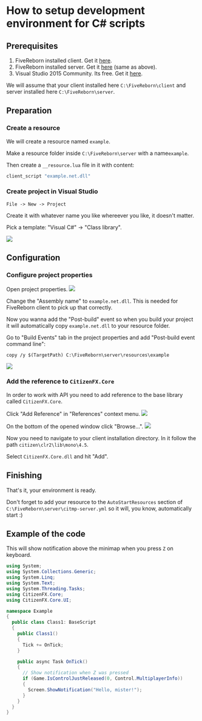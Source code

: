 # How to setup development environment for C# scripts

## Prerequisites

1. FiveReborn installed client. Get it [here](https://forum.fivem.net/t/fivereborn-release/89).
3. FiveReborn installed server. Get it [here](https://forum.fivem.net/t/fivereborn-release/89) (same as above).
2. Visual Studio 2015 Community. Its free. Get it [here](https://www.visualstudio.com/ru/downloads/).

We will assume that your client installed here `C:\FiveReborn\client` and server installed here `C:\FiveReborn\server`.

## Preparation

### Create a resource

We will create a resource named `example`.

Make a resource folder inside `C:\FiveReborn\server` with a name`example`.

Then create a `__resource.lua` file in it with content:
```lua
client_script "example.net.dll"
```

### Create project in Visual Studio

`File -> New -> Project`

Create it with whatever name you like whereever you like, it doesn't matter.

Pick a template: "Visual C#" -> "Class library".

![](https://i.imgur.com/C5dpWHu.png)

## Configuration

### Configure project properties

Open project properties.
![](https://i.imgur.com/SSbokJB.png)

Change the "Assembly name" to `example.net.dll`. This is needed for FiveReborn client to pick up that correctly.

Now you wanna add the "Post-build" event so when you build your project it will automatically copy `example.net.dll` to your resource folder.

Go to "Build Events" tab in the project properties and add "Post-build event command line":
```
copy /y $(TargetPath) C:\FiveReborn\server\resources\example
```
![](https://i.imgur.com/6ggUKpg.png)


### Add the reference to `CitizenFX.Core`

In order to work with API you need to add reference to the base library called `CitizenFX.Core`.

Click "Add Reference" in "References" context menu.
![](https://i.imgur.com/yL8Rhhj.png)

On the bottom of the opened window click "Browse...".
![](https://i.imgur.com/n4NAQ4O.png)

Now you need to navigate to your client installation directory. In it follow the path `citizen\clr2\lib\mono\4.5`.

Select `CitizenFX.Core.dll` and hit "Add".

## Finishing

That's it, your environment is ready.

Don't forget to add your resource to the `AutoStartResources` section of `C:\FiveReborn\server\citmp-server.yml` so it will, you know, automatically start :)

## Example of the code

This will show notification above the minimap when you press `Z` on keyboard.

```c#
using System;
using System.Collections.Generic;
using System.Linq;
using System.Text;
using System.Threading.Tasks;
using CitizenFX.Core;
using CitizenFX.Core.UI;

namespace Example
{
  public class Class1: BaseScript
  {
    public Class1()
    {
      Tick += OnTick;
    }

    public async Task OnTick()
    {
      // Show notification when Z was pressed
      if (Game.IsControlJustReleased(0, Control.MultiplayerInfo))
      {
        Screen.ShowNotification("Hello, mister!");
      }
    }
  }
}
```
